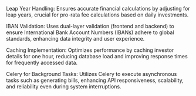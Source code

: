 Leap Year Handling: Ensures accurate financial calculations by adjusting for leap years, crucial for pro-rata fee calculations based on daily investments.

IBAN Validation: Uses dual-layer validation (frontend and backend) to ensure International Bank Account Numbers (IBANs) adhere to global standards, enhancing data integrity and user experience.

Caching Implementation: Optimizes performance by caching investor details for one hour, reducing database load and improving response times for frequently accessed data.

Celery for Background Tasks: Utilizes Celery to execute asynchronous tasks such as generating bills, enhancing API responsiveness, scalability, and reliability even during system interruptions.
